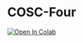 # COSC-Four
[![Open In Colab](https://colab.research.google.com/assets/colab-badge.svg)](https://colab.research.google.com/github/saketh1607/COSC-Four/blob/main/iris_eda.ipynb)
